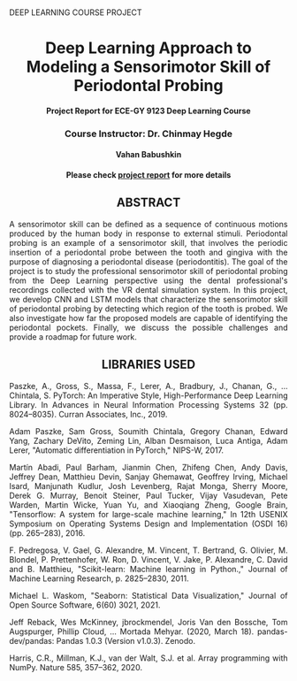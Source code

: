 # 
DEEP LEARNING COURSE PROJECT
<div align="center"> 
  

# Deep Learning Approach to Modeling a Sensorimotor Skill of Periodontal Probing 

#### Project  Report  for  ECE-GY 9123 Deep  Learning Course


### Course  Instructor:  Dr. Chinmay Hegde

#### Vahan Babushkin


#### Please check [project report](https://github.com/vbabushkin/ECE-GY-9123_DEEP_LEARNING/blob/main/REPORT/PROJECT_REPORT.pdf) for more details



## ABSTRACT
</div>
<div align="justify"> 
A sensorimotor skill can be defined as a sequence of continuous motions produced by the human body in response to external stimuli. Periodontal probing is an example of a sensorimotor skill, that involves the periodic insertion of a periodontal probe between the tooth and gingiva with the purpose of diagnosing a periodontal disease (periodontitis). The goal of the project is to study the professional sensorimotor skill of periodontal probing from the Deep Learning perspective using the dental professional's recordings collected with the VR dental simulation system. In this project, we develop CNN and LSTM models that characterize the sensorimotor skill of periodontal probing by detecting which region of the tooth is probed. We also investigate how far the proposed models are capable of identifying the periodontal pockets. Finally, we discuss the possible challenges and provide a roadmap for future work.
</div>

<div align="center"> 
 
## LIBRARIES USED

</div>

<div align="justify"> 
Paszke, A., Gross, S., Massa, F., Lerer, A., Bradbury, J., Chanan, G., … Chintala, S. PyTorch: An Imperative Style, High-Performance Deep Learning Library. In Advances in Neural Information Processing Systems 32 (pp. 8024–8035). Curran Associates, Inc., 2019.
  
Adam Paszke, Sam Gross, Soumith Chintala, Gregory Chanan, Edward Yang, Zachary DeVito, Zeming Lin, Alban Desmaison, Luca Antiga, Adam Lerer, "Automatic differentiation in PyTorch," NIPS-W, 2017.

Martín Abadi, Paul Barham, Jianmin Chen, Zhifeng Chen, Andy Davis, Jeffrey Dean,
Matthieu Devin, Sanjay Ghemawat, Geoffrey Irving, Michael Isard, Manjunath Kudlur,
Josh Levenberg, Rajat Monga, Sherry Moore, Derek G. Murray, Benoit Steiner, Paul Tucker,
Vijay Vasudevan, Pete Warden, Martin Wicke, Yuan Yu, and Xiaoqiang Zheng, Google Brain, "Tensorflow: A system for large-scale machine learning,"
In 12th USENIX Symposium on Operating Systems Design and Implementation (OSDI 16) (pp. 265–283), 2016.

F. Pedregosa, V. Gael, G. Alexandre, M. Vincent, T. Bertrand, G. Olivier, M. Blondel, P. Prettenhofer, W. Ron, D. Vincent, V. Jake, P. Alexandre, C. David and B. Matthieu, "Scikit-learn: Machine learning in Python.," Journal of Machine Learning Research, p. 2825–2830, 2011. 

Michael L. Waskom, "Seaborn: Statistical Data Visualization," Journal of Open Source Software, 6(60) 3021, 2021.
  
Jeff Reback, Wes McKinney, jbrockmendel, Joris Van den Bossche, Tom Augspurger, Phillip Cloud, … Mortada Mehyar. (2020, March 18). pandas-dev/pandas: Pandas 1.0.3 (Version v1.0.3). Zenodo.
  
Harris, C.R., Millman, K.J., van der Walt, S.J. et al. Array programming with NumPy. Nature 585, 357–362, 2020.
</div>
